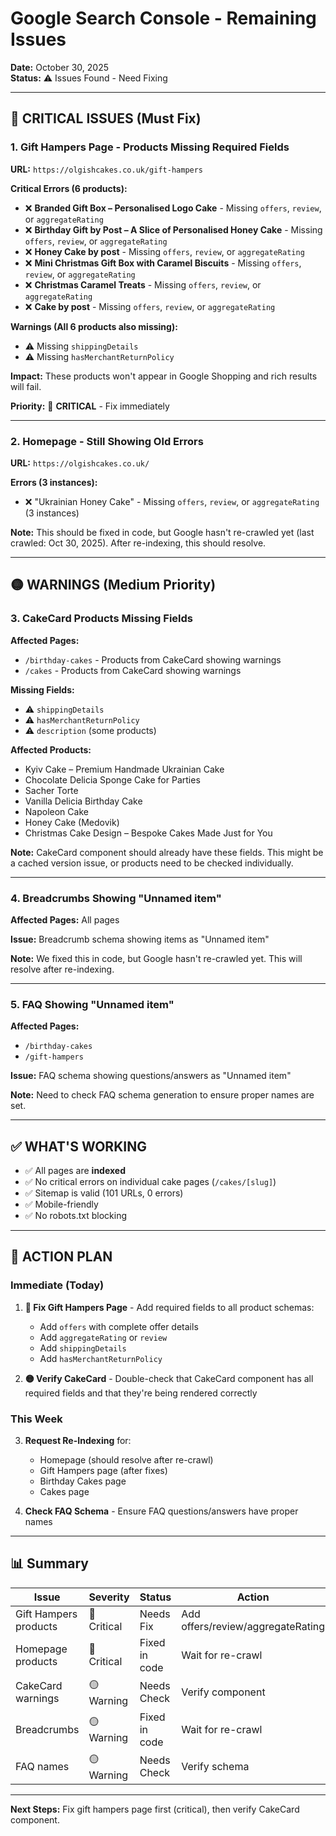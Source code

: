 # Google Search Console - Remaining Issues
**Date:** October 30, 2025  
**Status:** ⚠️ Issues Found - Need Fixing

---

## 🔴 CRITICAL ISSUES (Must Fix)

### 1. Gift Hampers Page - Products Missing Required Fields

**URL:** `https://olgishcakes.co.uk/gift-hampers`

**Critical Errors (6 products):**
- ❌ **Branded Gift Box – Personalised Logo Cake** - Missing `offers`, `review`, or `aggregateRating`
- ❌ **Birthday Gift by Post – A Slice of Personalised Honey Cake** - Missing `offers`, `review`, or `aggregateRating`
- ❌ **Honey Cake by post** - Missing `offers`, `review`, or `aggregateRating`
- ❌ **Mini Christmas Gift Box with Caramel Biscuits** - Missing `offers`, `review`, or `aggregateRating`
- ❌ **Christmas Caramel Treats** - Missing `offers`, `review`, or `aggregateRating`
- ❌ **Cake by post** - Missing `offers`, `review`, or `aggregateRating`

**Warnings (All 6 products also missing):**
- ⚠️ Missing `shippingDetails`
- ⚠️ Missing `hasMerchantReturnPolicy`

**Impact:** These products won't appear in Google Shopping and rich results will fail.

**Priority:** 🔴 **CRITICAL** - Fix immediately

---

### 2. Homepage - Still Showing Old Errors

**URL:** `https://olgishcakes.co.uk/`

**Errors (3 instances):**
- ❌ "Ukrainian Honey Cake" - Missing `offers`, `review`, or `aggregateRating` (3 instances)

**Note:** This should be fixed in code, but Google hasn't re-crawled yet (last crawled: Oct 30, 2025). After re-indexing, this should resolve.

---

## 🟡 WARNINGS (Medium Priority)

### 3. CakeCard Products Missing Fields

**Affected Pages:**
- `/birthday-cakes` - Products from CakeCard showing warnings
- `/cakes` - Products from CakeCard showing warnings

**Missing Fields:**
- ⚠️ `shippingDetails`
- ⚠️ `hasMerchantReturnPolicy`
- ⚠️ `description` (some products)

**Affected Products:**
- Kyiv Cake – Premium Handmade Ukrainian Cake
- Chocolate Delicia Sponge Cake for Parties
- Sacher Torte
- Vanilla Delicia Birthday Cake
- Napoleon Cake
- Honey Cake (Medovik)
- Christmas Cake Design – Bespoke Cakes Made Just for You

**Note:** CakeCard component should already have these fields. This might be a cached version issue, or products need to be checked individually.

---

### 4. Breadcrumbs Showing "Unnamed item"

**Affected Pages:** All pages

**Issue:** Breadcrumb schema showing items as "Unnamed item"

**Note:** We fixed this in code, but Google hasn't re-crawled yet. This will resolve after re-indexing.

---

### 5. FAQ Showing "Unnamed item"

**Affected Pages:**
- `/birthday-cakes`
- `/gift-hampers`

**Issue:** FAQ schema showing questions/answers as "Unnamed item"

**Note:** Need to check FAQ schema generation to ensure proper names are set.

---

## ✅ WHAT'S WORKING

- ✅ All pages are **indexed**
- ✅ No critical errors on individual cake pages (`/cakes/[slug]`)
- ✅ Sitemap is valid (101 URLs, 0 errors)
- ✅ Mobile-friendly
- ✅ No robots.txt blocking

---

## 🎯 ACTION PLAN

### Immediate (Today)

1. **🔴 Fix Gift Hampers Page** - Add required fields to all product schemas:
   - Add `offers` with complete offer details
   - Add `aggregateRating` or `review`
   - Add `shippingDetails`
   - Add `hasMerchantReturnPolicy`

2. **🟡 Verify CakeCard** - Double-check that CakeCard component has all required fields and that they're being rendered correctly

### This Week

3. **Request Re-Indexing** for:
   - Homepage (should resolve after re-crawl)
   - Gift Hampers page (after fixes)
   - Birthday Cakes page
   - Cakes page

4. **Check FAQ Schema** - Ensure FAQ questions/answers have proper names

---

## 📊 Summary

| Issue | Severity | Status | Action |
|-------|----------|--------|--------|
| Gift Hampers products | 🔴 Critical | Needs Fix | Add offers/review/aggregateRating |
| Homepage products | 🔴 Critical | Fixed in code | Wait for re-crawl |
| CakeCard warnings | 🟡 Warning | Needs Check | Verify component |
| Breadcrumbs | 🟡 Warning | Fixed in code | Wait for re-crawl |
| FAQ names | 🟡 Warning | Needs Check | Verify schema |

---

**Next Steps:** Fix gift hampers page first (critical), then verify CakeCard component.

